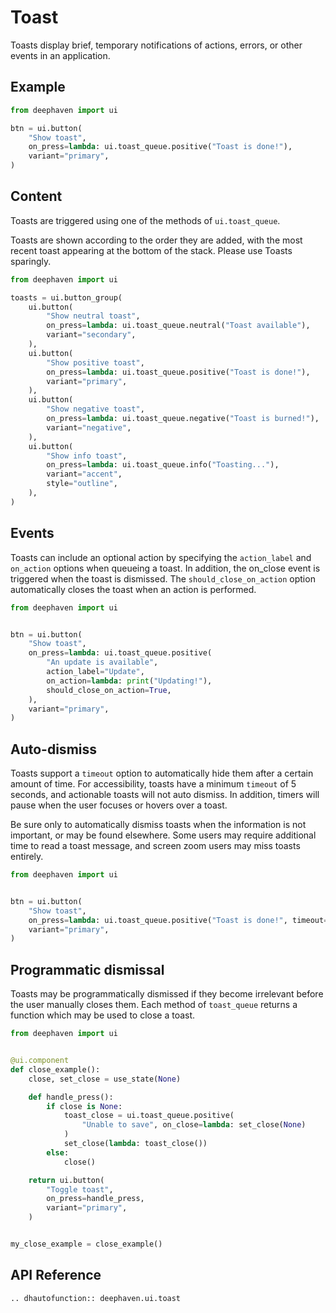# Toast

Toasts display brief, temporary notifications of actions, errors, or other events in an application.

## Example

```python
from deephaven import ui

btn = ui.button(
    "Show toast",
    on_press=lambda: ui.toast_queue.positive("Toast is done!"),
    variant="primary",
)
```

## Content

Toasts are triggered using one of the methods of `ui.toast_queue`.

Toasts are shown according to the order they are added, with the most recent toast appearing at the bottom of the stack. Please use Toasts sparingly.

```python
from deephaven import ui

toasts = ui.button_group(
    ui.button(
        "Show neutral toast",
        on_press=lambda: ui.toast_queue.neutral("Toast available"),
        variant="secondary",
    ),
    ui.button(
        "Show positive toast",
        on_press=lambda: ui.toast_queue.positive("Toast is done!"),
        variant="primary",
    ),
    ui.button(
        "Show negative toast",
        on_press=lambda: ui.toast_queue.negative("Toast is burned!"),
        variant="negative",
    ),
    ui.button(
        "Show info toast",
        on_press=lambda: ui.toast_queue.info("Toasting..."),
        variant="accent",
        style="outline",
    ),
)
```

## Events

Toasts can include an optional action by specifying the `action_label` and `on_action` options when queueing a toast. In addition, the on_close event is triggered when the toast is dismissed. The `should_close_on_action` option automatically closes the toast when an action is performed.

```python
from deephaven import ui


btn = ui.button(
    "Show toast",
    on_press=lambda: ui.toast_queue.positive(
        "An update is available",
        action_label="Update",
        on_action=lambda: print("Updating!"),
        should_close_on_action=True,
    ),
    variant="primary",
)
```

## Auto-dismiss

Toasts support a `timeout` option to automatically hide them after a certain amount of time. For accessibility, toasts have a minimum `timeout` of 5 seconds, and actionable toasts will not auto dismiss. In addition, timers will pause when the user focuses or hovers over a toast.

Be sure only to automatically dismiss toasts when the information is not important, or may be found elsewhere. Some users may require additional time to read a toast message, and screen zoom users may miss toasts entirely.

```python
from deephaven import ui


btn = ui.button(
    "Show toast",
    on_press=lambda: ui.toast_queue.positive("Toast is done!", timeout=5000),
    variant="primary",
)
```

## Programmatic dismissal

Toasts may be programmatically dismissed if they become irrelevant before the user manually closes them. Each method of `toast_queue` returns a function which may be used to close a toast.

```python
from deephaven import ui


@ui.component
def close_example():
    close, set_close = use_state(None)

    def handle_press():
        if close is None:
            toast_close = ui.toast_queue.positive(
                "Unable to save", on_close=lambda: set_close(None)
            )
            set_close(lambda: toast_close())
        else:
            close()

    return ui.button(
        "Toggle toast",
        on_press=handle_press,
        variant="primary",
    )


my_close_example = close_example()
```

## API Reference

```{eval-rst}
.. dhautofunction:: deephaven.ui.toast
```
